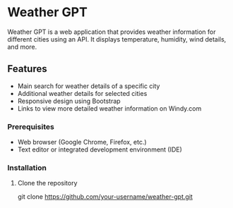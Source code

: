# Weather GPT

Weather GPT is a web application that provides weather information for different cities using an API. It displays temperature, humidity, wind details, and more.


## Features

- Main search for weather details of a specific city
- Additional weather details for selected cities
- Responsive design using Bootstrap
- Links to view more detailed weather information on Windy.com

### Prerequisites

- Web browser (Google Chrome, Firefox, etc.)
- Text editor or integrated development environment (IDE)

### Installation

1. Clone the repository
   
   git clone https://github.com/your-username/weather-gpt.git
